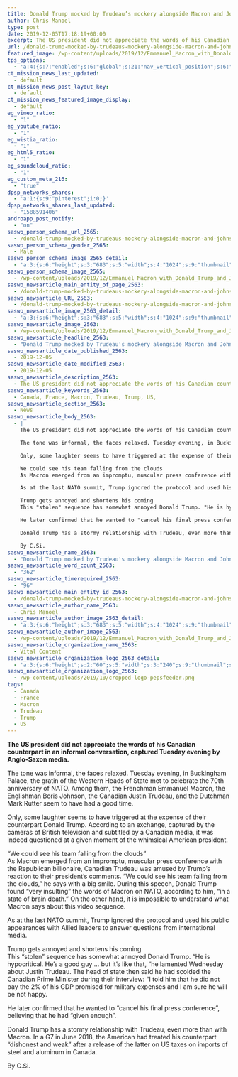 ```yaml
---
title: Donald Trump mocked by Trudeau’s mockery alongside Macron and Johnson
author: Chris Manoel
type: post
date: 2019-12-05T17:18:19+00:00
excerpt: The US president did not appreciate the words of his Canadian counterpart in an informal conversation, captured Tuesday evening by Anglo-Saxon media.
url: /donald-trump-mocked-by-trudeaus-mockery-alongside-macron-and-johnson/
featured_image: /wp-content/uploads/2019/12/Emmanuel_Macron_with_Donald_Trump_and_Justin_Trudeau_in_La_Malbaie_Quebec_-_2019.jpg
tps_options:
  - 'a:4:{s:7:"enabled";s:6:"global";s:21:"nav_vertical_position";s:6:"global";s:23:"nav_hide_on_first_slide";b:0;s:23:"slide_loading_mechanism";s:6:"global";}'
ct_mission_news_last_updated:
  - default
ct_mission_news_post_layout_key:
  - default
ct_mission_news_featured_image_display:
  - default
eg_vimeo_ratio:
  - "1"
eg_youtube_ratio:
  - "1"
eg_wistia_ratio:
  - "1"
eg_html5_ratio:
  - "1"
eg_soundcloud_ratio:
  - "1"
eg_custom_meta_216:
  - "true"
dpsp_networks_shares:
  - 'a:1:{s:9:"pinterest";i:0;}'
dpsp_networks_shares_last_updated:
  - "1588591406"
androapp_post_notify:
  - "on"
saswp_person_schema_url_2565:
  - /donald-trump-mocked-by-trudeaus-mockery-alongside-macron-and-johnson/
saswp_person_schema_gender_2565:
  - Male
saswp_person_schema_image_2565_detail:
  - 'a:3:{s:6:"height";s:3:"683";s:5:"width";s:4:"1024";s:9:"thumbnail";s:139:"/wp-content/uploads/2019/12/Emmanuel_Macron_with_Donald_Trump_and_Justin_Trudeau_in_La_Malbaie_Quebec_-_2019.jpg";}'
saswp_person_schema_image_2565:
  - /wp-content/uploads/2019/12/Emmanuel_Macron_with_Donald_Trump_and_Justin_Trudeau_in_La_Malbaie_Quebec_-_2019.jpg
saswp_newsarticle_main_entity_of_page_2563:
  - /donald-trump-mocked-by-trudeaus-mockery-alongside-macron-and-johnson/
saswp_newsarticle_URL_2563:
  - /donald-trump-mocked-by-trudeaus-mockery-alongside-macron-and-johnson/
saswp_newsarticle_image_2563_detail:
  - 'a:3:{s:6:"height";s:3:"683";s:5:"width";s:4:"1024";s:9:"thumbnail";s:139:"/wp-content/uploads/2019/12/Emmanuel_Macron_with_Donald_Trump_and_Justin_Trudeau_in_La_Malbaie_Quebec_-_2019.jpg";}'
saswp_newsarticle_image_2563:
  - /wp-content/uploads/2019/12/Emmanuel_Macron_with_Donald_Trump_and_Justin_Trudeau_in_La_Malbaie_Quebec_-_2019.jpg
saswp_newsarticle_headline_2563:
  - "Donald Trump mocked by Trudeau's mockery alongside Macron and Johnson"
saswp_newsarticle_date_published_2563:
  - 2019-12-05
saswp_newsarticle_date_modified_2563:
  - 2019-12-05
saswp_newsarticle_description_2563:
  - The US president did not appreciate the words of his Canadian counterpart in an informal conversation, captured Tuesday evening by Anglo-Saxon media.
saswp_newsarticle_keywords_2563:
  - Canada, France, Macron, Trudeau, Trump, US,
saswp_newsarticle_section_2563:
  - News
saswp_newsarticle_body_2563:
  - |
    The US president did not appreciate the words of his Canadian counterpart in an informal conversation, captured Tuesday evening by Anglo-Saxon media.

    The tone was informal, the faces relaxed. Tuesday evening, in Buckingham Palace, the gratin of the Western Heads of State met to celebrate the 70th anniversary of NATO. Among them, the Frenchman Emmanuel Macron, the Englishman Boris Johnson, the Canadian Justin Trudeau, and the Dutchman Mark Rutter seem to have had a good time.

    Only, some laughter seems to have triggered at the expense of their counterpart Donald Trump. According to an exchange, captured by the cameras of British television and subtitled by a Canadian media, it was indeed questioned at a given moment of the whimsical American president.

    We could see his team falling from the clouds
    As Macron emerged from an impromptu, muscular press conference with the Republican billionaire, Canadian Trudeau was amused by Trump's reaction to their president's comments. "We could see his team falling from the clouds," he says with a big smile. During this speech, Donald Trump found "very insulting" the words of Macron on NATO, according to him, "in a state of brain death." On the other hand, it is impossible to understand what Macron says about this video sequence.

    As at the last NATO summit, Trump ignored the protocol and used his public appearances with Allied leaders to answer questions from international media.

    Trump gets annoyed and shortens his coming
    This "stolen" sequence has somewhat annoyed Donald Trump. "He is hypocritical. He's a good guy ... but it's like that, "he lamented Wednesday about Justin Trudeau. The head of state then said he had scolded the Canadian Prime Minister during their interview: "I told him that he did not pay the 2% of his GDP promised for military expenses and I am sure he will be not happy.

    He later confirmed that he wanted to "cancel his final press conference", believing that he had "given enough".

    Donald Trump has a stormy relationship with Trudeau, even more than with Macron. In a G7 in June 2018, the American had treated his counterpart "dishonest and weak" after a release of the latter on US taxes on imports of steel and aluminum in Canada.

    By C.Si.
saswp_newsarticle_name_2563:
  - "Donald Trump mocked by Trudeau's mockery alongside Macron and Johnson"
saswp_newsarticle_word_count_2563:
  - "362"
saswp_newsarticle_timerequired_2563:
  - "96"
saswp_newsarticle_main_entity_id_2563:
  - /donald-trump-mocked-by-trudeaus-mockery-alongside-macron-and-johnson/
saswp_newsarticle_author_name_2563:
  - Chris Manoel
saswp_newsarticle_author_image_2563_detail:
  - 'a:3:{s:6:"height";s:3:"683";s:5:"width";s:4:"1024";s:9:"thumbnail";s:139:"/wp-content/uploads/2019/12/Emmanuel_Macron_with_Donald_Trump_and_Justin_Trudeau_in_La_Malbaie_Quebec_-_2019.jpg";}'
saswp_newsarticle_author_image_2563:
  - /wp-content/uploads/2019/12/Emmanuel_Macron_with_Donald_Trump_and_Justin_Trudeau_in_La_Malbaie_Quebec_-_2019.jpg
saswp_newsarticle_organization_name_2563:
  - Vital Content
saswp_newsarticle_organization_logo_2563_detail:
  - 'a:3:{s:6:"height";s:2:"60";s:5:"width";s:3:"240";s:9:"thumbnail";s:82:"/wp-content/uploads/2019/10/cropped-logo-pepsfeeder.png";}'
saswp_newsarticle_organization_logo_2563:
  - /wp-content/uploads/2019/10/cropped-logo-pepsfeeder.png
tags:
  - Canada
  - France
  - Macron
  - Trudeau
  - Trump
  - US
---
```


**The US president did not appreciate the words of his Canadian counterpart in an informal conversation, captured Tuesday evening by Anglo-Saxon media.**

The tone was informal, the faces relaxed. Tuesday evening, in Buckingham Palace, the gratin of the Western Heads of State met to celebrate the 70th anniversary of NATO. Among them, the Frenchman Emmanuel Macron, the Englishman Boris Johnson, the Canadian Justin Trudeau, and the Dutchman Mark Rutter seem to have had a good time.

Only, some laughter seems to have triggered at the expense of their counterpart Donald Trump. According to an exchange, captured by the cameras of British television and subtitled by a Canadian media, it was indeed questioned at a given moment of the whimsical American president.

&#8220;We could see his team falling from the clouds&#8221;  
As Macron emerged from an impromptu, muscular press conference with the Republican billionaire, Canadian Trudeau was amused by Trump&#8217;s reaction to their president&#8217;s comments. &#8220;We could see his team falling from the clouds,&#8221; he says with a big smile. During this speech, Donald Trump found &#8220;very insulting&#8221; the words of Macron on NATO, according to him, &#8220;in a state of brain death.&#8221; On the other hand, it is impossible to understand what Macron says about this video sequence.

As at the last NATO summit, Trump ignored the protocol and used his public appearances with Allied leaders to answer questions from international media.

Trump gets annoyed and shortens his coming  
This &#8220;stolen&#8221; sequence has somewhat annoyed Donald Trump. &#8220;He is hypocritical. He&#8217;s a good guy &#8230; but it&#8217;s like that, &#8220;he lamented Wednesday about Justin Trudeau. The head of state then said he had scolded the Canadian Prime Minister during their interview: &#8220;I told him that he did not pay the 2% of his GDP promised for military expenses and I am sure he will be not happy.

He later confirmed that he wanted to &#8220;cancel his final press conference&#8221;, believing that he had &#8220;given enough&#8221;.

Donald Trump has a stormy relationship with Trudeau, even more than with Macron. In a G7 in June 2018, the American had treated his counterpart &#8220;dishonest and weak&#8221; after a release of the latter on US taxes on imports of steel and aluminum in Canada.

By C.Si.
